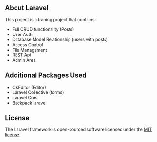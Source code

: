 ## About Laravel

This project is a traning project that contains:

* Full CRUD functionality (Posts)
* User Auth
* Database Model Relationship (users with posts)
* Access Control
* File Management
* REST Api
* Admin Area

## Additional Packages Used

* CKEditor (Editor)
* Laravel Collective (forms)
* Laravel Cors
* Backpack laravel

## License

The Laravel framework is open-sourced software licensed under the [MIT license](http://opensource.org/licenses/MIT).

